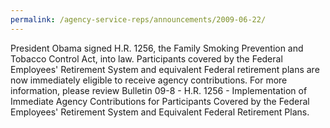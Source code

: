 ```yaml
---
permalink: /agency-service-reps/announcements/2009-06-22/
---
```


President Obama signed H.R. 1256, the Family Smoking Prevention and Tobacco Control Act, into law. Participants covered by the Federal Employees' Retirement System and equivalent Federal retirement plans are now immediately eligible to receive agency contributions. For more information, please review Bulletin 09-8 - H.R. 1256 - Implementation of Immediate Agency Contributions for Participants Covered by the Federal Employees' Retirement System and Equivalent Federal Retirement Plans.
